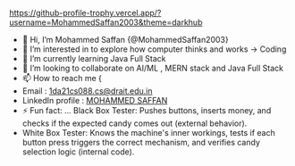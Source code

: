 
https://github-profile-trophy.vercel.app/?username=MohammedSaffan2003&theme=darkhub

- 👋 Hi, I’m Mohammed Saffan {@MohammedSaffan2003}
- 👀 I’m interested in to explore how computer thinks and works -> Coding
- 🌱 I’m currently learning Java Full Stack 
- 💞️ I’m looking to collaborate on AI/ML , MERN stack and Java Full Stack
- 📫 How to reach me {
-  Email : 1da21cs088.cs@drait.edu.in
-  LinkedIn profile : [MOHAMMED SAFFAN](https://www.linkedin.com/in/mohammed-saffan-620739230?utm_source=share&utm_campaign=share_via&utm_content=profile&utm_medium=android_app)
- ⚡ Fun fact: ... Black Box Tester: Pushes buttons, inserts money, and checks if the expected candy comes out (external behavior).
 -   White Box Tester: Knows the machine's inner workings, tests if each button press triggers the correct mechanism, and verifies candy selection logic (internal code).

<!---
MohammedSaffan2003/MohammedSaffan2003 is a ✨ special ✨ repository because its `README.md` (this file) appears on your GitHub profile.
You can click the Preview link to take a look at your changes.
--->
